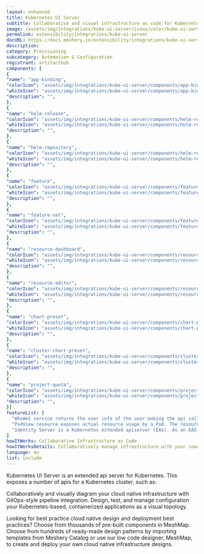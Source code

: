 ```yaml
---
layout: enhanced
title: Kubernetes UI Server
subtitle: Collaborative and visual infrastructure as code for Kubernetes UI Server
image: /assets/img/integrations/kube-ui-server/icons/color/kube-ui-server-color.svg
permalink: extensibility/integrations/kube-ui-server
docURL: https://docs.meshery.io/extensibility/integrations/kube-ui-server
description: 
category: Provisioning
subcategory: Automation & Configuration
registrant: artifacthub
components: [
{
"name": "app-binding",
"colorIcon": "assets/img/integrations/kube-ui-server/components/app-binding/icons/color/app-binding-color.svg",
"whiteIcon": "assets/img/integrations/kube-ui-server/components/app-binding/icons/white/app-binding-white.svg",
"description": "",
},
{
"name": "helm-release",
"colorIcon": "assets/img/integrations/kube-ui-server/components/helm-release/icons/color/helm-release-color.svg",
"whiteIcon": "assets/img/integrations/kube-ui-server/components/helm-release/icons/white/helm-release-white.svg",
"description": "",
},
{
"name": "helm-repository",
"colorIcon": "assets/img/integrations/kube-ui-server/components/helm-repository/icons/color/helm-repository-color.svg",
"whiteIcon": "assets/img/integrations/kube-ui-server/components/helm-repository/icons/white/helm-repository-white.svg",
"description": "",
},
{
"name": "feature",
"colorIcon": "assets/img/integrations/kube-ui-server/components/feature/icons/color/feature-color.svg",
"whiteIcon": "assets/img/integrations/kube-ui-server/components/feature/icons/white/feature-white.svg",
"description": "",
},
{
"name": "feature-set",
"colorIcon": "assets/img/integrations/kube-ui-server/components/feature-set/icons/color/feature-set-color.svg",
"whiteIcon": "assets/img/integrations/kube-ui-server/components/feature-set/icons/white/feature-set-white.svg",
"description": "",
},
{
"name": "resource-dashboard",
"colorIcon": "assets/img/integrations/kube-ui-server/components/resource-dashboard/icons/color/resource-dashboard-color.svg",
"whiteIcon": "assets/img/integrations/kube-ui-server/components/resource-dashboard/icons/white/resource-dashboard-white.svg",
"description": "",
},
{
"name": "resource-editor",
"colorIcon": "assets/img/integrations/kube-ui-server/components/resource-editor/icons/color/resource-editor-color.svg",
"whiteIcon": "assets/img/integrations/kube-ui-server/components/resource-editor/icons/white/resource-editor-white.svg",
"description": "",
},
{
"name": "chart-preset",
"colorIcon": "assets/img/integrations/kube-ui-server/components/chart-preset/icons/color/chart-preset-color.svg",
"whiteIcon": "assets/img/integrations/kube-ui-server/components/chart-preset/icons/white/chart-preset-white.svg",
"description": "",
},
{
"name": "cluster-chart-preset",
"colorIcon": "assets/img/integrations/kube-ui-server/components/cluster-chart-preset/icons/color/cluster-chart-preset-color.svg",
"whiteIcon": "assets/img/integrations/kube-ui-server/components/cluster-chart-preset/icons/white/cluster-chart-preset-white.svg",
"description": "",
},
{
"name": "project-quota",
"colorIcon": "assets/img/integrations/kube-ui-server/components/project-quota/icons/color/project-quota-color.svg",
"whiteIcon": "assets/img/integrations/kube-ui-server/components/project-quota/icons/white/project-quota-white.svg",
"description": "",
}]
featureList: [
  "WhoAmI service returns the user info of the user making the api call.",
  "PodView resource exposes actual resource usage by a Pod. The resource usage information is read from Prometheus.",
  "Identity Server is a Kubernetes extended apiserver (EAS). As an EAS, it has access to the user who is making an api call to the whoami server."
]
howItWorks: Collaborative Infrastructure as Code
howItWorksDetails: Collaboratively manage infrastructure with your coworkers synchronously sharing the same designs.
language: en
list: include
---
```

<p>
Kubernetes UI Server is an extended api server for Kubernetes. This exposes a number of apis for a Kubernetes cluster, such as:
</p>
<p>
    Collaboratively and visually diagram your cloud native infrastructure with GitOps-style pipeline integration. Design, test, and manage configuration your Kubernetes-based, containerized applications as a visual topology.
</p>
<p>
    Looking for best practice cloud native design and deployment best practices? Choose from thousands of pre-built components in MeshMap. Choose from hundreds of ready-made design patterns by importing templates from Meshery Catalog or use our low code designer, MeshMap, to create and deploy your own cloud native infrastructure designs.
</p>

